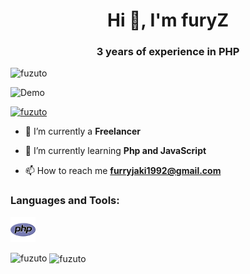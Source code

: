<h1 align="center">Hi 👋, I'm furyZ</h1>
<h3 align="center">3 years of experience in PHP</h3>
<p align="left"> <img src="https://komarev.com/ghpvc/?username=fuzuto&label=Profile%20views&color=0e75b6&style=flat" alt="fuzuto" /> </p>

![Demo](bg4.gif)


<p align="left"> <a href="https://github.com/ryo-ma/github-profile-trophy"><img src="https://github-profile-trophy.vercel.app/?username=fuzuto" alt="fuzuto" /></a> </p>

- 🔭 I’m currently a **Freelancer**

- 🌱 I’m currently learning **Php and JavaScript**

- 📫 How to reach me **furryjaki1992@gmail.com**


<h3 align="left">Languages and Tools:</h3>
<p align="left"> <a href="https://www.php.net" target="_blank"> <img src="https://raw.githubusercontent.com/devicons/devicon/master/icons/php/php-original.svg" alt="php" width="40" height="40"/> </a> </p>

<p><img align="left" src="https://github-readme-stats.vercel.app/api/top-langs?username=fuzuto&show_icons=true&locale=en&layout=compact" alt="fuzuto" /></p>

<p>&nbsp;<img align="center" src="https://github-readme-stats.vercel.app/api?username=fuzuto&show_icons=true&locale=en" alt="fuzuto" /></p>
